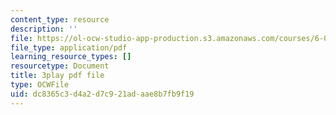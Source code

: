 ```yaml
---
content_type: resource
description: ''
file: https://ol-ocw-studio-app-production.s3.amazonaws.com/courses/6-0001-introduction-to-computer-science-and-programming-in-python-fall-2016/dc8365c3d4a2d7c921adaae8b7fb9f19_8s0d87sjy1A.pdf
file_type: application/pdf
learning_resource_types: []
resourcetype: Document
title: 3play pdf file
type: OCWFile
uid: dc8365c3-d4a2-d7c9-21ad-aae8b7fb9f19
---
```

